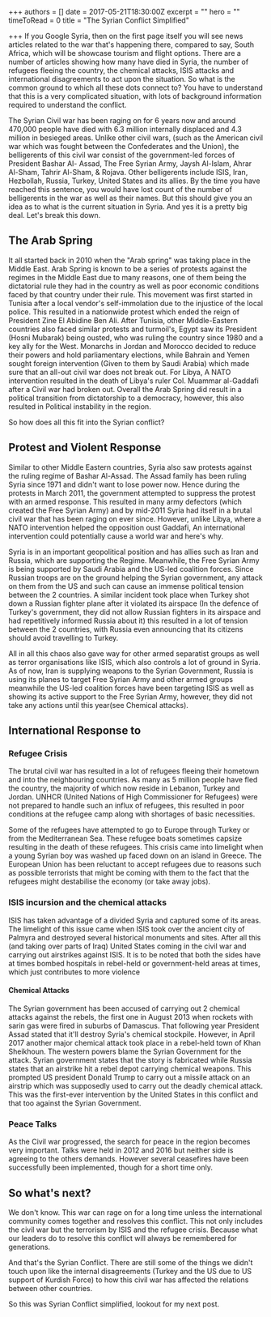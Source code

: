 +++
authors = []
date = 2017-05-21T18:30:00Z
excerpt = ""
hero = ""
timeToRead = 0
title = "The Syrian Conflict Simplified"

+++
If you Google Syria, then on the first page itself you will see news articles related to the war that's happening there, compared to say, South Africa, which will be showcase tourism and flight options. There are a number of articles showing how many have died in Syria, the number of refugees fleeing the country, the chemical attacks, ISIS attacks and international disagreements to act upon the situation. So what is the common ground to which all these dots connect to? You have to understand that this is a very complicated situation, with lots of background information required to understand the conflict.

The Syrian Civil war has been raging on for 6 years now and around 470,000 people have died with 6.3 million internally displaced and 4.3 million in besieged areas. Unlike other civil wars, (such as the American civil war which was fought between the Confederates and the Union), the belligerents of this civil war consist of the government-led forces of President Bashar Al- Assad, The Free Syrian Army, Jaysh Al-Islam, Ahrar Al-Sham, Tahrir Al-Sham, & Rojava. Other belligerents include ISIS, Iran, Hezbollah, Russia, Turkey, United States and its allies. By the time you have reached this sentence, you would have lost count of the number of belligerents in the war as well as their names. But this should give you an idea as to what is the current situation in Syria. And yes it is a pretty big deal. Let's break this down.

## The Arab Spring

It all started back in 2010 when the "Arab spring" was taking place in the Middle East. Arab Spring is known to be a series of protests against the regimes in the Middle East due to many reasons, one of them being the dictatorial rule they had in the country as well as poor economic conditions faced by that country under their rule. This movement was first started in Tunisia after a local vendor's self-immolation due to the injustice of the local police. This resulted in a nationwide protest which ended the reign of President Zine El Abidine Ben Ali. After Tunisia, other Middle-Eastern countries also faced similar protests and turmoil's, Egypt saw its President (Hosni Mubarak) being ousted, who was ruling the country since 1980 and a key ally for the West. Monarchs in Jordan and Morocco decided to reduce their powers and hold parliamentary elections, while Bahrain and Yemen sought foreign intervention (Given to them by Saudi Arabia) which made sure that an all-out civil war does not break out. For Libya, A NATO intervention resulted in the death of Libya's ruler Col. Muammar al-Gaddafi after a Civil war had broken out. Overall the Arab Spring did result in a political transition from dictatorship to a democracy, however, this also resulted in Political instability in the region.

So how does all this fit into the Syrian conflict?

## Protest and Violent Response

Similar to other Middle Eastern countries, Syria also saw protests against the ruling regime of Bashar Al-Assad. The Assad family has been ruling Syria since 1971 and didn't want to lose power now. Hence during the protests in March 2011, the government attempted to suppress the protest with an armed response. This resulted in many army defectors (which created the Free Syrian Army) and by mid-2011 Syria had itself in a brutal civil war that has been raging on ever since. However, unlike Libya, where a NATO intervention helped the opposition oust Gaddafi, An international intervention could potentially cause a world war and here's why.

Syria is in an important geopolitical position and has allies such as Iran and Russia, which are supporting the Regime. Meanwhile, the Free Syrian Army is being supported by Saudi Arabia and the US-led coalition forces. Since Russian troops are on the ground helping the Syrian government, any attack on them from the US and such can cause an immense political tension between the 2 countries. A similar incident took place when Turkey shot down a Russian fighter plane after it violated its airspace (In the defence of Turkey's government, they did not allow Russian fighters in its airspace and had repetitively informed Russia about it) this resulted in a lot of tension between the 2 countries, with Russia even announcing that its citizens should avoid travelling to Turkey.

All in all this chaos also gave way for other armed separatist groups as well as terror organisations like ISIS, which also controls a lot of ground in Syria. As of now, Iran is supplying weapons to the Syrian Government, Russia is using its planes to target Free Syrian Army and other armed groups meanwhile the US-led coalition forces have been targeting ISIS as well as showing its active support to the Free Syrian Army, however, they did not take any actions until this year(see Chemical attacks).

## International Response to

### Refugee Crisis

The brutal civil war has resulted in a lot of refugees fleeing their hometown and into the neighbouring countries. As many as 5 million people have fled the country, the majority of which now reside in Lebanon, Turkey and Jordan. UNHCR (United Nations of High Commissioner for Refugees) were not prepared to handle such an influx of refugees, this resulted in poor conditions at the refugee camp along with shortages of basic necessities.

Some of the refugees have attempted to go to Europe through Turkey or from the Mediterranean Sea. These refugee boats sometimes capsize resulting in the death of these refugees. This crisis came into limelight when a young Syrian boy was washed up faced down on an island in Greece. The European Union has been reluctant to accept refugees due to reasons such as possible terrorists that might be coming with them to the fact that the refugees might destabilise the economy (or take away jobs).

### ISIS incursion and the chemical attacks

ISIS has taken advantage of a divided Syria and captured some of its areas. The limelight of this issue came when ISIS took over the ancient city of Palmyra and destroyed several historical monuments and sites. After all this (and taking over parts of Iraq) United States coming in the civil war and carrying out airstrikes against ISIS. It is to be noted that both the sides have at times bombed hospitals in rebel-held or government-held areas at times, which just contributes to more violence

#### Chemical Attacks

The Syrian government has been accused of carrying out 2 chemical attacks against the rebels, the first one in August 2013 when rockets with sarin gas were fired in suburbs of Damascus. That following year President Assad stated that it'll destroy Syria's chemical stockpile. However, in April 2017 another major chemical attack took place in a rebel-held town of Khan Sheikhoun. The western powers blame the Syrian Government for the attack. Syrian government states that the story is fabricated while Russia states that an airstrike hit a rebel depot carrying chemical weapons. This prompted US president Donald Trump to carry out a missile attack on an airstrip which was supposedly used to carry out the deadly chemical attack. This was the first-ever intervention by the United States in this conflict and that too against the Syrian Government.

### Peace Talks

As the Civil war progressed, the search for peace in the region becomes very important. Talks were held in 2012 and 2016 but neither side is agreeing to the others demands. However several ceasefires have been successfully been implemented, though for a short time only.

## So what's next?

We don't know. This war can rage on for a long time unless the international community comes together and resolves this conflict. This not only includes the civil war but the terrorism by ISIS and the refugee crisis. Because what our leaders do to resolve this conflict will always be remembered for generations.

And that's the Syrian Conflict. There are still some of the things we didn't touch upon like the internal disagreements (Turkey and the US due to US support of Kurdish Force) to how this civil war has affected the relations between other countries.

So this was Syrian Conflict simplified, lookout for my next post.